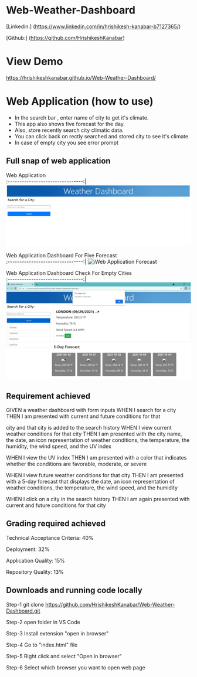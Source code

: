# Web-Weather-Dashboard
 
 [Linkedin:] (https://www.linkedin.com/in/hrishikesh-kanabar-b7127365/)

 [Github:] (https://github.com/HrishikeshKanabar)

# View Demo

https://hrishikeshkanabar.github.io/Web-Weather-Dashboard/

# Web Application (how to use)

-  In the search bar , enter name of city to get it's climate.
-  This app also shows five forecast for the day.
-  Also, store recently search city climatic data.
-  You can click back on rectly searched and stored city to see it's climate
-  In case of empty city you see error prompt

## Full snap of web application

 Web Application        
:--------------------------------:|
![Web Application ](https://github.com/HrishikeshKanabar/Web-Weather-Dashboard/blob/main/assets/images/empty.JPG)      

Web Application Dashboard For Five Forecast    
:--------------------------------:|
![iWeb Application Forecast](https://github.com/HrishikeshKanabar/)  

Web Application Dashboard Check For Empty Cities  
:--------------------------------:|
![iWeb Application Prompt](https://github.com/HrishikeshKanabar/Web-Weather-Dashboard/blob/main/assets/images/cityempty.JPG/)  

## Requirement achieved 

GIVEN a weather dashboard with form inputs
WHEN I search for a city
THEN I am presented with current and future conditions for that 

city and that city is added to the search history
WHEN I view current weather conditions for that city
THEN I am presented with the city name, the date, an icon 
representation of weather conditions, the temperature, the humidity, the wind speed, and the UV index

WHEN I view the UV index
THEN I am presented with a color that indicates whether the conditions are favorable, moderate, or severe

WHEN I view future weather conditions for that city
THEN I am presented with a 5-day forecast that displays the date, an icon representation of weather conditions, the temperature, the wind speed, and the humidity

WHEN I click on a city in the search history
THEN I am again presented with current and future conditions for that city

## Grading required achieved

Technical Acceptance Criteria: 40%

Deployment: 32%

Application Quality: 15%

Repository Quality: 13%

## Downloads and running code locally

Step-1 git clone https://github.com/HrishikeshKanabar/Web-Weather-Dashboard.git

Step-2 open folder in VS Code

Step-3 Install extension "open in browser"

Step-4 Go to "index.html" file

Step-5 Right click and select "Open in browser"

Step-6 Select which browser you want to open web page

